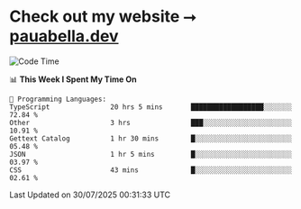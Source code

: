 # Check out my website ⭢ [pauabella.dev](https://pauabella.dev)

<!--START_SECTION:waka-->
![Code Time](http://img.shields.io/badge/Code%20Time-4%2C651%20hrs%2022%20mins-blue)

📊 **This Week I Spent My Time On** 

```text
💬 Programming Languages: 
TypeScript               20 hrs 5 mins       ██████████████████░░░░░░░   72.84 % 
Other                    3 hrs               ███░░░░░░░░░░░░░░░░░░░░░░   10.91 % 
Gettext Catalog          1 hr 30 mins        █░░░░░░░░░░░░░░░░░░░░░░░░   05.48 % 
JSON                     1 hr 5 mins         █░░░░░░░░░░░░░░░░░░░░░░░░   03.97 % 
CSS                      43 mins             █░░░░░░░░░░░░░░░░░░░░░░░░   02.61 % 
```


 Last Updated on 30/07/2025 00:31:33 UTC
<!--END_SECTION:waka-->
